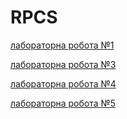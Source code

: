 # RPCS
[лабораторна робота №1](https://github.com/AndrewMiroshkin/git-)

[лабораторна робота №3](https://github.com/AndrewMiroshkin/Conversion-between-coordinate-systems)

[лабораторна робота №4](https://github.com/AndrewMiroshkin/chart-radar)

[лабораторна робота №5](https://github.com/AndrewMiroshkin/chart-gps)
